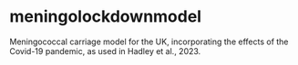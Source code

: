 # meningolockdownmodel
Meningococcal carriage model for the UK, incorporating the effects of the Covid-19 pandemic, as used in Hadley et al., 2023.
